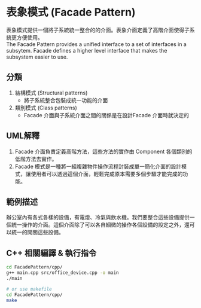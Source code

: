 # 表象模式 (Facade Pattern)

表象模式提供一個將子系統統一整合的的介面。表象介面定義了高階介面使得子系統更方便使用。  
The Facade Pattern provides a unified interface to a set of interfaces in a subsytem. Facade defines a higher level interface that makes the subsystem easier to use.

## 分類

1. 結構模式 (Structural patterns)
   - 將子系統整合包裝成統一功能的介面
1. 類別模式 (Class patterns)
   - Facade 介面與子系統介面之間的關係是在設計Facade 介面時就決定的

## UML解釋

1. Facade 介面負責定義高階方法，這些方法的實作由 Component 各個類別的低階方法去實作。
2. Facade 模式是一種將一組複雜物件操作流程封裝成單一簡化介面的設計模式，讓使用者可以透過這個介面，輕鬆完成原本需要多個步驟才能完成的功能。

## 範例描述

辦公室內有各式各樣的設備，有電燈、冷氣與飲水機。我們要整合這些設備提供一個統一操作的介面。這個介面除了可以各自細微的操作各個設備的設定之外，還可以統一的開關這些設備。

## C++ 相關編譯 & 執行指令  

```bash
cd FacadePattern/cpp/  
g++ main.cpp src/office_device.cpp -o main  
./main

# or use makefile
cd FacadePattern/cpp/  
make
```
